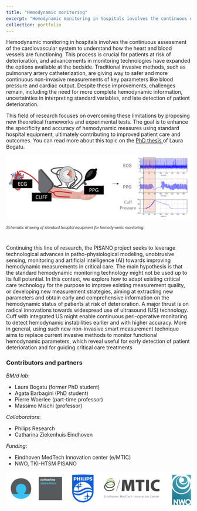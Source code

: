 ```yaml
---
title: "Hemodynamic monitoring"
excerpt: "Hemodynamic monitoring in hospitals involves the continuous observation and assessment of blood circulation and cardiovascular function in patients. This process is crucial for understanding and managing conditions that affect the heart and blood vessels. In this line of research, we develop novel theoretical and experimental methods for assessing hemodynamics function, using standard clinical equipment. <br/><img src='/images/hemo_monitoring.png' width='400px'>"
collection: portfolio
---
```


<!-- <figure style="width:300px; float:right">
  <img src='/images/thesis_laura.PNG' alt="thesis cover Laura" >
</figure> -->
Hemodynamic monitoring in hospitals involves the continuous assessment of the cardiovascular system to understand how the heart and blood vessels are functioning. This process is crucial for patients at risk of deterioration, and advancements in monitoring technologies have expanded the options available at the bedside. Traditional invasive methods, such as pulmonary artery catheterization, are giving way to safer and more continuous non-invasive measurements of key parameters like blood pressure and cardiac output. Despite these improvements, challenges remain, including the need for more complete hemodynamic information, uncertainties in interpreting standard variables, and late detection of patient deterioration. 

This field of research focuses on overcoming these limitations by proposing new theoretical frameworks and experimental tests. The goal is to enhance the specificity and accuracy of hemodynamic measures using standard hospital equipment, ultimately contributing to improved patient care and outcomes.
You can read more about this topic on the <a href="https://pure.tue.nl/ws/portalfiles/portal/203595959/20220609_Bogatu_hf.pdf" target="_blank">PhD thesis </a> of Laura Bogatu.

![Hemodynamic measurements](/images/hemo_intro.png)
<div align="left" style="line-height: .7em; padding-bottom:2em; padding-top:0em float:right" >
<span style="font-size:0.7em;"><i>Schematic drawing of standard hospital equipment for hemodynamic monitoring</i>.</span>
</div>

Continuing this line of research, the PISANO project seeks to leverage technological advances in patho-physiological modeling, unobtrusive sensing, monitoring and artificial intelligence (AI) towards improving hemodynamic measurements in critical care. The main hypothesis is that the standard hemodynamic monitoring technology might not be used up to its full potential. In this context, we explore how to adapt existing critical care technology for the purpose to improve existing measurement quality, or developing new measurement strategies, aiming at extracting new parameters and obtain early and comprehensive information on the hemodynamic status of patients at risk of deterioration.  A major thrust is on radical innovations towards widespread use of ultrasound (US) technology. Cuff with integrated US might enable continuous peri-operative monitoring to detect hemodynamic instabilities earlier and with higher accuracy. More in general, using such new non-invasive smart measurement technique aims to replace current invasive methods to monitor functional hemodynamic parameters, which reveal useful for early detection of patient deterioration and for guiding critical care treatments

### Contributors and partners
*BM/d lab*:
* Laura Bogatu (former PhD student)
* Agata Barbagini (PhD student)
* Pierre Woerlee (part-time professor)
* Massimo Mischi (professor)

*Collaborators*:
* Philips Research
* Catharina Ziekenhuis Eindhoven

*Funding*:
* Eindhoven MedTech Innovation center (e/MTIC)
* NWO, TKI-HTSM PISANO 

![logos](/images/logo_hemo.png)

